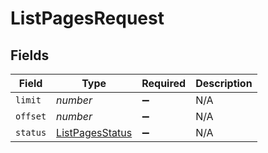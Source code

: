 # ListPagesRequest


## Fields

| Field                                                         | Type                                                          | Required                                                      | Description                                                   |
| ------------------------------------------------------------- | ------------------------------------------------------------- | ------------------------------------------------------------- | ------------------------------------------------------------- |
| `limit`                                                       | *number*                                                      | :heavy_minus_sign:                                            | N/A                                                           |
| `offset`                                                      | *number*                                                      | :heavy_minus_sign:                                            | N/A                                                           |
| `status`                                                      | [ListPagesStatus](../../models/operations/listpagesstatus.md) | :heavy_minus_sign:                                            | N/A                                                           |